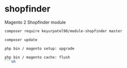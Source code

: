# shopfinder
Magento 2 Shopfinder module
```sh
composer require keyurpatel90/module-shopfinder master 
```
```sh
composer update 
```
```sh
php bin / magento setup: upgrade
```
```sh
php bin / magento cache: flush
```sh
